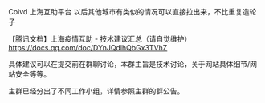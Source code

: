 Coivd 上海互助平台 以后其他城市有类似的情况可以直接拉出来，不比重复造轮子


【腾讯文档】上海疫情互助 - 技术建议汇总（请自觉维护）
https://docs.qq.com/doc/DYnJQdlhQbGx3TVhZ


具体建议可以在提交前在群聊讨论，本群主旨是技术讨论，关于网站具体细节/网站安全等等。

主群已经分出了不同工作小组，详情参照主群的群公告。
